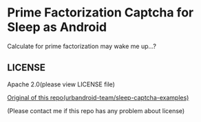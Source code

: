 # Prime Factorization Captcha for Sleep as Android

Calculate for prime factorization may wake me up...?

## LICENSE
Apache 2.0(please view LICENSE file)

[Original of this repo(urbandroid-team/sleep-captcha-examples)](https://github.com/urbandroid-team/sleep-captcha-examples)

(Please contact me if this repo has any problem about license)
